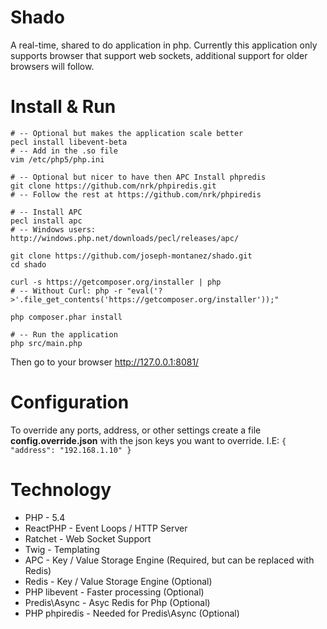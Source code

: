 Shado
=====

A real-time, shared to do application in php. Currently this application only supports browser that support web sockets, additional support for older browsers will follow.

Install & Run
=====
    # -- Optional but makes the application scale better
    pecl install libevent-beta
    # -- Add in the .so file
    vim /etc/php5/php.ini
    
    # -- Optional but nicer to have then APC Install phpredis
    git clone https://github.com/nrk/phpiredis.git
    # -- Follow the rest at https://github.com/nrk/phpiredis
    
    # -- Install APC
    pecl install apc
    # -- Windows users: http://windows.php.net/downloads/pecl/releases/apc/
    
    git clone https://github.com/joseph-montanez/shado.git
    cd shado
    
    curl -s https://getcomposer.org/installer | php
    # -- Without Curl: php -r "eval('?>'.file_get_contents('https://getcomposer.org/installer'));"
    
    php composer.phar install
    
    # -- Run the application
    php src/main.php

Then go to your browser http://127.0.0.1:8081/

Configuration
=====

To override any ports, address, or other settings create a file **config.override.json** with the json keys you want to override. I.E:
`
{
    "address": "192.168.1.10"
}
`

Technology
=====

 * PHP - 5.4
 * ReactPHP - Event Loops / HTTP Server
 * Ratchet - Web Socket Support
 * Twig - Templating
 * APC - Key / Value Storage Engine (Required, but can be replaced with Redis)
 * Redis - Key / Value Storage Engine (Optional)
 * PHP libevent - Faster processing (Optional)
 * Predis\Async - Asyc Redis for Php (Optional)
 * PHP phpiredis - Needed for Predis\Async (Optional)
